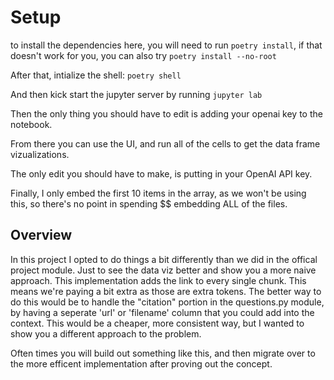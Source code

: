 # Setup

to install the dependencies here, you will need to run `poetry install`, if that doesn't work for you, you can also try `poetry install --no-root`

After that, intialize the shell: `poetry shell`

And then kick start the jupyter server by running `jupyter lab`

Then the only thing you should have to edit is adding your openai key to the notebook.

From there you can use the UI, and run all of the cells to get the data frame vizualizations.

The only edit you should have to make, is putting in your OpenAI API key.

Finally, I only embed the first 10 items in the array, as we won't be using this, so there's no point in spending $$ embedding ALL of the files.

## Overview

In this project I opted to do things a bit differently than we did in the offical project module. Just to see the data viz better and show you a more naive approach. This implementation adds the link to every single chunk. This means we're paying a bit extra as those are extra tokens. The better way to do this would be to handle the "citation" portion in the questions.py module, by having a seperate 'url' or 'filename' column that you could add into the context. This would be a cheaper, more consistent way, but I wanted to show you a different approach to the problem.

Often times you will build out something like this, and then migrate over to the more efficent implementation after proving out the concept.
